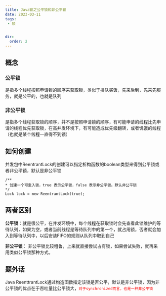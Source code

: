 ```yaml
---
title: Java锁之公平锁和非公平锁
date: 2023-03-11
tags:
 - 锁


dir:
  order: 2
---
```

## 概念

### 公平锁

是指多个线程按照申请锁的顺序来获取锁，类似于排队买饭，先来后到，先来先服务，就是公平的，也就是队列

### 非公平锁

是指多个线程获取锁的顺序，并不是按照申请锁的顺序，有可能申请的线程比先申请的线程优先获取锁，在高并发环境下，有可能造成优先级翻转，或者饥饿的线程（也就是某个线程一直得不到锁）

## 如何创建

并发包中ReentrantLock的创建可以指定析构函数的boolean类型来得到公平锁或者非公平锁，默认是非公平锁

```
/**
* 创建一个可重入锁，true 表示公平锁，false 表示非公平锁。默认非公平锁
*/
Lock lock = new ReentrantLock(true);
```

## 两者区别

**公平锁**：就是很公平，在并发环境中，每个线程在获取锁时会先查看此锁维护的等待队列，如果为空，或者当前线程是等待队列中的第一个，就占用锁，否者就会加入到等待队列中，以后安装FIFO的规则从队列中取到自己

**非公平锁：** 非公平锁比较粗鲁，上来就直接尝试占有锁，如果尝试失败，就再采用类似公平锁那种方式。

## 题外话

Java ReenttrantLock通过构造函数指定该锁是否公平，默认是非公平锁，因为非公平锁的优点在于吞吐量比公平锁大，<font color="red">`对于synchronized而言，也是一种非公平锁`</font>

